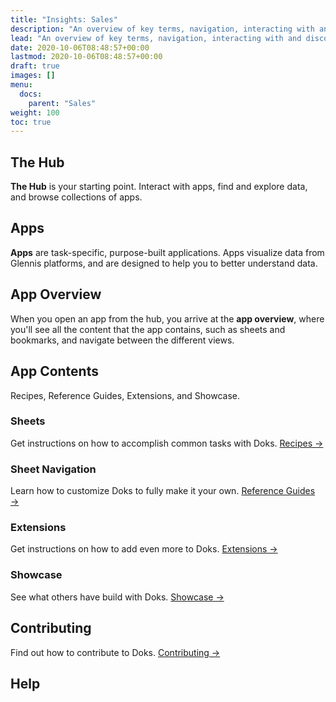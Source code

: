 ```yaml
---
title: "Insights: Sales"
description: "An overview of key terms, navigation, interacting with and discovering your data, and turning Insight into action."
lead: "An overview of key terms, navigation, interacting with and discovering your data, and turning Insight into action."
date: 2020-10-06T08:48:57+00:00
lastmod: 2020-10-06T08:48:57+00:00
draft: true
images: []
menu:
  docs:
    parent: "Sales"
weight: 100
toc: true
---
```

## The Hub

**The Hub** is your starting point. Interact with apps, find and explore data, and browse collections of apps.

## Apps

**Apps** are task-specific, purpose-built applications. Apps visualize data from Glennis platforms, and are designed to help you to better understand data.

## App Overview

When you open an app from the hub, you arrive at the **app overview**, where you'll see all the content that the app contains, such as sheets and bookmarks, and navigate between the different views.
## App Contents

Recipes, Reference Guides, Extensions, and Showcase.

### Sheets
Get instructions on how to accomplish common tasks with Doks. [Recipes →](https://getdoks.org/docs/recipes/project-configuration/)

### Sheet Navigation

Learn how to customize Doks to fully make it your own. [Reference Guides →](https://getdoks.org/docs/reference-guides/security/)

### Extensions

Get instructions on how to add even more to Doks. [Extensions →](https://getdoks.org/docs/extensions/breadcrumb-navigation/)

### Showcase

See what others have build with Doks. [Showcase →](https://getdoks.org/showcase/electric-blocks/)

## Contributing

Find out how to contribute to Doks. [Contributing →](https://getdoks.org/docs/contributing/how-to-contribute/)

## Help


